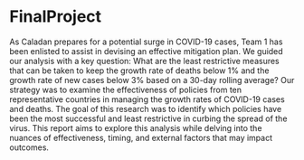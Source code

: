# FinalProject
As Caladan prepares for a potential surge in COVID-19 cases, Team 1 has been enlisted to assist in devising an effective mitigation plan. We guided our analysis with a key question: What are the least restrictive measures that can be taken to keep the growth rate of deaths below 1% and the growth rate of new cases below 3% based on a 30-day rolling average? Our strategy was to examine the effectiveness of policies from ten representative countries in managing the growth rates of COVID-19 cases and deaths. The goal of this research was to identify which policies have been the most successful and least restrictive in curbing the spread of the virus. This report aims to explore this analysis while delving into the nuances of effectiveness, timing, and external factors that may impact outcomes.
